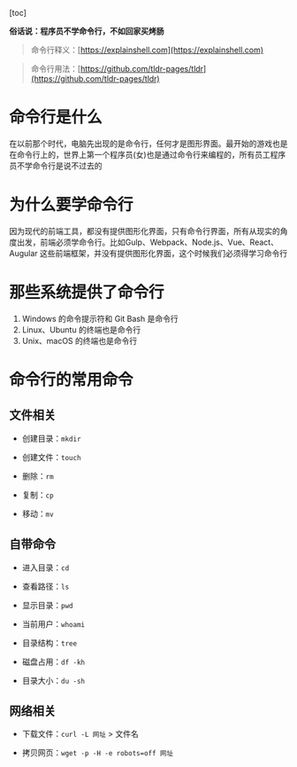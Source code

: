 
[toc]

**俗话说：程序员不学命令行，不如回家买烤肠**

> 命令行释义：[https://explainshell.com](https://explainshell.com)

> 命令行用法：[https://github.com/tldr-pages/tldr](https://github.com/tldr-pages/tldr)



# 命令行是什么


在以前那个时代，电脑先出现的是命令行，任何才是图形界面。最开始的游戏也是在命令行上的，世界上第一个程序员(女)也是通过命令行来编程的，所有员工程序员不学命令行是说不过去的

# 为什么要学命令行

因为现代的前端工具，都没有提供图形化界面，只有命令行界面，所有从现实的角度出发，前端必须学命令行。比如Gulp、Webpack、Node.js、Vue、React、Augular 这些前端框架，并没有提供图形化界面，这个时候我们必须得学习命令行

# 那些系统提供了命令行

1. Windows 的命令提示符和 Git Bash 是命令行
2. Linux、Ubuntu 的终端也是命令行
3. Unix、macOS 的终端也是命令行

# 命令行的常用命令

## 文件相关

* 创建目录：`mkdir`

* 创建文件：`touch`

* 删除：`rm`

* 复制：`cp`

* 移动：`mv`

## 自带命令

* 进入目录：`cd`

* 查看路径：`ls`

* 显示目录：`pwd`

* 当前用户：`whoami`

* 目录结构：`tree`

* 磁盘占用：`df -kh`

* 目录大小：`du -sh`

## 网络相关

* 下载文件：`curl -L 网址` > 文件名

* 拷贝网页：`wget -p -H -e robots=off 网址`